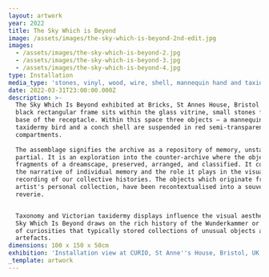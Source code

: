 ```yaml
---
layout: artwork
year: 2022
title: The Sky Which is Beyond
image: /assets/images/the-sky-which-is-beyond-2nd-edit.jpg
images:
  - /assets/images/the-sky-which-is-beyond-2.jpg
  - /assets/images/the-sky-which-is-beyond-3.jpg
  - /assets/images/the-sky-which-is-beyond-4.jpg
type: Installation
media_type: 'stones, vinyl, wood, wire, shell, mannequin hand and taxidermy bird'
date: 2022-03-31T23:00:00.000Z
description: >-
  The Sky Which Is Beyond exhibited at Bricks, St Annes House, Bristol (2022) A
  black rectangular frame sits within the glass vitrine, small stones fill the
  base of the receptacle. Within this space three objects – a mannequin hand, a
  taxidermy bird and a conch shell are suspended in red semi-transparent vinyl
  compartments. 
   
  The assemblage signifies the archive as a repository of memory, unstable and
  partial. It is an exploration into the counter-archive where the objects are
  fragments of a dreamscape, preserved, arranged, and classified. It comments on
  the narrative of individual memory and the role it plays in the visual
  recording of our collective histories. The objects which originate from the
  artist's personal collection, have been recontextualised into a souvenir of
  reverie. 


  Taxonomy and Victorian taxidermy displays influence the visual aesthetic. The
  Sky Which Is Beyond draws on the rich history of the Wunderkammer or a cabinet
  of curiosities that typically stored collections of unusual objects and
  artefacts.  
dimensions: 100 x 150 x 50cm
exhibition: 'Installation view at CURIO, St Anne''s House, Bristol, UK.'
_template: artwork
---
```


